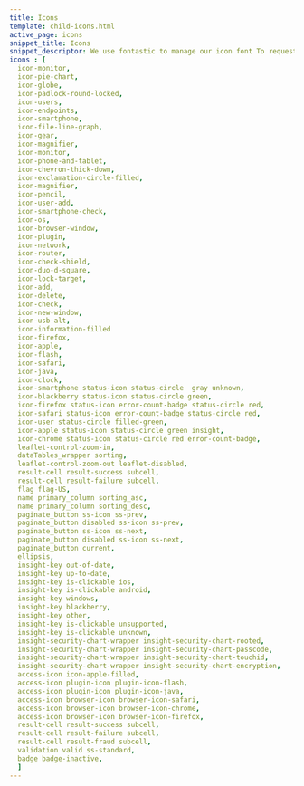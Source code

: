 ```yaml
---
title: Icons
template: child-icons.html
active_page: icons
snippet_title: Icons
snippet_descriptor: We use fontastic to manage our icon font To request access to fontastic or to add new icons email creative@
icons : [
  icon-monitor,
  icon-pie-chart,
  icon-globe,
  icon-padlock-round-locked,
  icon-users,
  icon-endpoints,
  icon-smartphone,
  icon-file-line-graph,
  icon-gear,
  icon-magnifier,
  icon-monitor,
  icon-phone-and-tablet,
  icon-chevron-thick-down,
  icon-exclamation-circle-filled,
  icon-magnifier,
  icon-pencil,
  icon-user-add,
  icon-smartphone-check,
  icon-os,
  icon-browser-window,
  icon-plugin,
  icon-network,
  icon-router,
  icon-check-shield,
  icon-duo-d-square,
  icon-lock-target,
  icon-add,
  icon-delete,
  icon-check,
  icon-new-window,
  icon-usb-alt,
  icon-information-filled
  icon-firefox,
  icon-apple,
  icon-flash,
  icon-safari,
  icon-java,
  icon-clock,
  icon-smartphone status-icon status-circle  gray unknown,
  icon-blackberry status-icon status-circle green,
  icon-firefox status-icon error-count-badge status-circle red,
  icon-safari status-icon error-count-badge status-circle red,
  icon-user status-circle filled-green,
  icon-apple status-icon status-circle green insight,
  icon-chrome status-icon status-circle red error-count-badge,
  leaflet-control-zoom-in,
  dataTables_wrapper sorting,
  leaflet-control-zoom-out leaflet-disabled,
  result-cell result-success subcell,
  result-cell result-failure subcell,
  flag flag-US,
  name primary_column sorting_asc,
  name primary_column sorting_desc,
  paginate_button ss-icon ss-prev,
  paginate_button disabled ss-icon ss-prev,
  paginate_button ss-icon ss-next,
  paginate_button disabled ss-icon ss-next,
  paginate_button current,
  ellipsis,
  insight-key out-of-date,
  insight-key up-to-date,
  insight-key is-clickable ios,
  insight-key is-clickable android,
  insight-key windows,
  insight-key blackberry,
  insight-key other,
  insight-key is-clickable unsupported,
  insight-key is-clickable unknown,
  insight-security-chart-wrapper insight-security-chart-rooted,
  insight-security-chart-wrapper insight-security-chart-passcode,
  insight-security-chart-wrapper insight-security-chart-touchid,
  insight-security-chart-wrapper insight-security-chart-encryption,
  access-icon icon-apple-filled,
  access-icon plugin-icon plugin-icon-flash,
  access-icon plugin-icon plugin-icon-java,
  access-icon browser-icon browser-icon-safari,
  access-icon browser-icon browser-icon-chrome,
  access-icon browser-icon browser-icon-firefox,
  result-cell result-success subcell,
  result-cell result-failure subcell,
  result-cell result-fraud subcell,
  validation valid ss-standard,
  badge badge-inactive,
  ]
---
```

